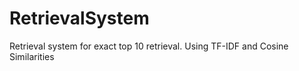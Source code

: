 # RetrievalSystem
Retrieval system for exact top 10 retrieval. Using TF-IDF and Cosine Similarities
